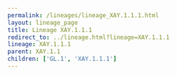 ```yaml
---
permalink: /lineages/lineage_XAY.1.1.1.html
layout: lineage_page
title: Lineage XAY.1.1.1
redirect_to: ../lineage.html?lineage=XAY.1.1.1
lineage: XAY.1.1.1
parent: XAY.1.1
children: ['GL.1', 'XAY.1.1.1']
---
```

